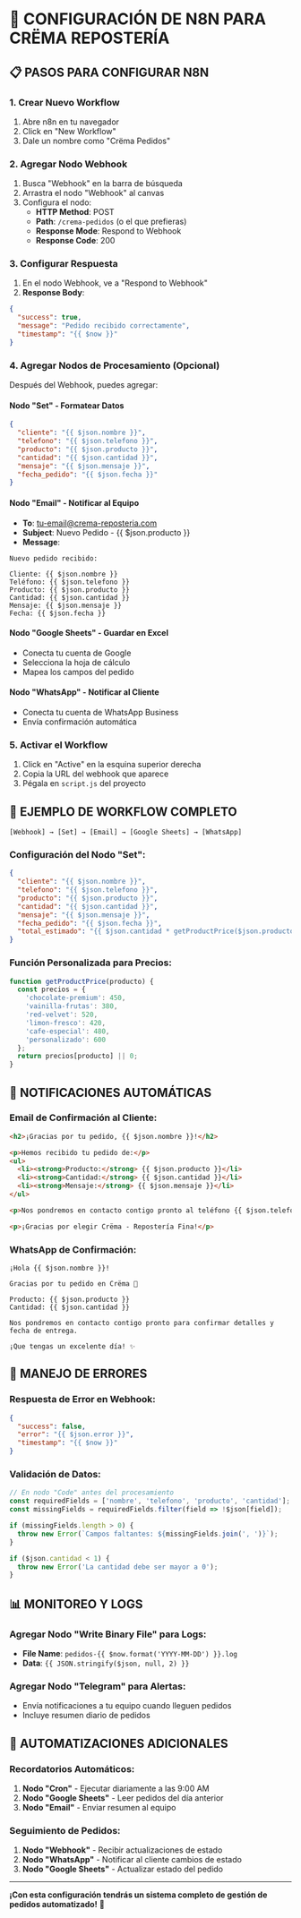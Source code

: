 # 🔗 CONFIGURACIÓN DE N8N PARA CRËMA REPOSTERÍA

## 📋 PASOS PARA CONFIGURAR N8N

### 1. Crear Nuevo Workflow
1. Abre n8n en tu navegador
2. Click en "New Workflow"
3. Dale un nombre como "Crëma Pedidos"

### 2. Agregar Nodo Webhook
1. Busca "Webhook" en la barra de búsqueda
2. Arrastra el nodo "Webhook" al canvas
3. Configura el nodo:
   - **HTTP Method**: POST
   - **Path**: `/crema-pedidos` (o el que prefieras)
   - **Response Mode**: Respond to Webhook
   - **Response Code**: 200

### 3. Configurar Respuesta
1. En el nodo Webhook, ve a "Respond to Webhook"
2. **Response Body**: 
```json
{
  "success": true,
  "message": "Pedido recibido correctamente",
  "timestamp": "{{ $now }}"
}
```

### 4. Agregar Nodos de Procesamiento (Opcional)
Después del Webhook, puedes agregar:

#### Nodo "Set" - Formatear Datos
```json
{
  "cliente": "{{ $json.nombre }}",
  "telefono": "{{ $json.telefono }}",
  "producto": "{{ $json.producto }}",
  "cantidad": "{{ $json.cantidad }}",
  "mensaje": "{{ $json.mensaje }}",
  "fecha_pedido": "{{ $json.fecha }}"
}
```

#### Nodo "Email" - Notificar al Equipo
- **To**: tu-email@crema-reposteria.com
- **Subject**: Nuevo Pedido - {{ $json.producto }}
- **Message**: 
```
Nuevo pedido recibido:

Cliente: {{ $json.nombre }}
Teléfono: {{ $json.telefono }}
Producto: {{ $json.producto }}
Cantidad: {{ $json.cantidad }}
Mensaje: {{ $json.mensaje }}
Fecha: {{ $json.fecha }}
```

#### Nodo "Google Sheets" - Guardar en Excel
- Conecta tu cuenta de Google
- Selecciona la hoja de cálculo
- Mapea los campos del pedido

#### Nodo "WhatsApp" - Notificar al Cliente
- Conecta tu cuenta de WhatsApp Business
- Envía confirmación automática

### 5. Activar el Workflow
1. Click en "Active" en la esquina superior derecha
2. Copia la URL del webhook que aparece
3. Pégala en `script.js` del proyecto

## 🔧 EJEMPLO DE WORKFLOW COMPLETO

```
[Webhook] → [Set] → [Email] → [Google Sheets] → [WhatsApp]
```

### Configuración del Nodo "Set":
```json
{
  "cliente": "{{ $json.nombre }}",
  "telefono": "{{ $json.telefono }}",
  "producto": "{{ $json.producto }}",
  "cantidad": "{{ $json.cantidad }}",
  "mensaje": "{{ $json.mensaje }}",
  "fecha_pedido": "{{ $json.fecha }}",
  "total_estimado": "{{ $json.cantidad * getProductPrice($json.producto) }}"
}
```

### Función Personalizada para Precios:
```javascript
function getProductPrice(producto) {
  const precios = {
    'chocolate-premium': 450,
    'vainilla-frutas': 380,
    'red-velvet': 520,
    'limon-fresco': 420,
    'cafe-especial': 480,
    'personalizado': 600
  };
  return precios[producto] || 0;
}
```

## 📱 NOTIFICACIONES AUTOMÁTICAS

### Email de Confirmación al Cliente:
```html
<h2>¡Gracias por tu pedido, {{ $json.nombre }}!</h2>

<p>Hemos recibido tu pedido de:</p>
<ul>
  <li><strong>Producto:</strong> {{ $json.producto }}</li>
  <li><strong>Cantidad:</strong> {{ $json.cantidad }}</li>
  <li><strong>Mensaje:</strong> {{ $json.mensaje }}</li>
</ul>

<p>Nos pondremos en contacto contigo pronto al teléfono {{ $json.telefono }} para confirmar detalles y fecha de entrega.</p>

<p>¡Gracias por elegir Crëma - Repostería Fina!</p>
```

### WhatsApp de Confirmación:
```
¡Hola {{ $json.nombre }}! 

Gracias por tu pedido en Crëma 🎂

Producto: {{ $json.producto }}
Cantidad: {{ $json.cantidad }}

Nos pondremos en contacto contigo pronto para confirmar detalles y fecha de entrega.

¡Que tengas un excelente día! ✨
```

## 🚨 MANEJO DE ERRORES

### Respuesta de Error en Webhook:
```json
{
  "success": false,
  "error": "{{ $json.error }}",
  "timestamp": "{{ $now }}"
}
```

### Validación de Datos:
```javascript
// En nodo "Code" antes del procesamiento
const requiredFields = ['nombre', 'telefono', 'producto', 'cantidad'];
const missingFields = requiredFields.filter(field => !$json[field]);

if (missingFields.length > 0) {
  throw new Error(`Campos faltantes: ${missingFields.join(', ')}`);
}

if ($json.cantidad < 1) {
  throw new Error('La cantidad debe ser mayor a 0');
}
```

## 📊 MONITOREO Y LOGS

### Agregar Nodo "Write Binary File" para Logs:
- **File Name**: `pedidos-{{ $now.format('YYYY-MM-DD') }}.log`
- **Data**: `{{ JSON.stringify($json, null, 2) }}`

### Agregar Nodo "Telegram" para Alertas:
- Envía notificaciones a tu equipo cuando lleguen pedidos
- Incluye resumen diario de pedidos

## 🔄 AUTOMATIZACIONES ADICIONALES

### Recordatorios Automáticos:
1. **Nodo "Cron"** - Ejecutar diariamente a las 9:00 AM
2. **Nodo "Google Sheets"** - Leer pedidos del día anterior
3. **Nodo "Email"** - Enviar resumen al equipo

### Seguimiento de Pedidos:
1. **Nodo "Webhook"** - Recibir actualizaciones de estado
2. **Nodo "WhatsApp"** - Notificar al cliente cambios de estado
3. **Nodo "Google Sheets"** - Actualizar estado del pedido

---

**¡Con esta configuración tendrás un sistema completo de gestión de pedidos automatizado!** 🎯
